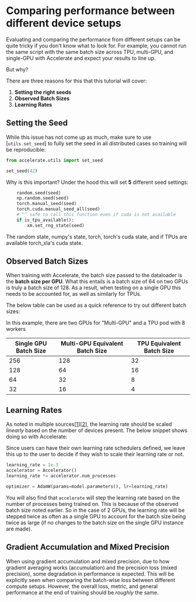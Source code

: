 <!--Copyright 2022 The HuggingFace Team. All rights reserved.

Licensed under the Apache License, Version 2.0 (the "License"); you may not use this file except in compliance with
the License. You may obtain a copy of the License at

http://www.apache.org/licenses/LICENSE-2.0

Unless required by applicable law or agreed to in writing, software distributed under the License is distributed on
an "AS IS" BASIS, WITHOUT WARRANTIES OR CONDITIONS OF ANY KIND, either express or implied. See the License for the
specific language governing permissions and limitations under the License.

⚠️ Note that this file is in Markdown but contain specific syntax for our doc-builder (similar to MDX) that may not be
rendered properly in your Markdown viewer.
-->

# Comparing performance between different device setups

Evaluating and comparing the performance from different setups can be quite tricky if you don't know what to look for.
For example, you cannot run the same script with the same batch size across TPU, multi-GPU, and single-GPU with Accelerate 
and expect your results to line up. 

But why?

There are three reasons for this that this tutorial will cover: 

1. **Setting the right seeds**
2. **Observed Batch Sizes**
3. **Learning Rates**

## Setting the Seed 

While this issue has not come up as much, make sure to use [`utils.set_seed`] to fully set the seed in all distributed cases so training will be reproducible:

```python
from accelerate.utils import set_seed

set_seed(42)
```

Why is this important? Under the hood this will set **5** different seed settings:

```python
    random.seed(seed)
    np.random.seed(seed)
    torch.manual_seed(seed)
    torch.cuda.manual_seed_all(seed)
    # ^^ safe to call this function even if cuda is not available
    if is_tpu_available():
        xm.set_rng_state(seed)
```

The random state, numpy's state, torch, torch's cuda state, and if TPUs are available torch_xla's cuda state.

## Observed Batch Sizes 

When training with Accelerate, the batch size passed to the dataloader is the **batch size per GPU**. What this entails is 
a batch size of 64 on two GPUs is truly a batch size of 128. As a result, when testing on a single GPU this needs to be accounted for,
as well as similarly for TPUs. 

The below table can be used as a quick reference to try out different batch sizes:

<Tip>

In this example, there are two GPUs for "Multi-GPU" and a TPU pod with 8 workers

</Tip>

| Single GPU Batch Size | Multi-GPU Equivalent Batch Size | TPU Equivalent Batch Size |
|-----------------------|---------------------------------|---------------------------|
| 256                   | 128                             | 32                        |
| 128                   | 64                              | 16                        |
| 64                    | 32                              | 8                         |
| 32                    | 16                              | 4                         |

## Learning Rates 

As noted in multiple sources[[1](https://aws.amazon.com/blogs/machine-learning/scalable-multi-node-deep-learning-training-using-gpus-in-the-aws-cloud/)][[2](https://docs.nvidia.com/clara/clara-train-sdk/pt/model.html#classification-models-multi-gpu-training)], the learning rate should be scaled *linearly* based on the number of devices present. The below 
snippet shows doing so with Accelerate:

<Tip>

Since users can have their own learning rate schedulers defined, we leave this up to the user to decide if they wish to scale their 
learning rate or not.
 
</Tip>

```python
learning_rate = 1e-3
accelerator = Accelerator()
learning_rate *= accelerator.num_processes

optimizer = AdamW(params=model.parameters(), lr=learning_rate)
```

You will also find that `accelerate` will step the learning rate based on the number of processes being trained on. This is because 
of the observed batch size noted earlier. So in the case of 2 GPUs, the learning rate will be stepped twice as often as a single GPU
to account for the batch size being twice as large (if no changes to the batch size on the single GPU instance are made).

## Gradient Accumulation and Mixed Precision

When using gradient accumulation and mixed precision, due to how gradient averaging works (accumulation) and the precision loss (mixed precision), 
some degradation in performance is expected. This will be explicitly seen when comparing the batch-wise loss between different compute 
setups. However, the overall loss, metric, and general performance at the end of training should be _roughly_ the same.

